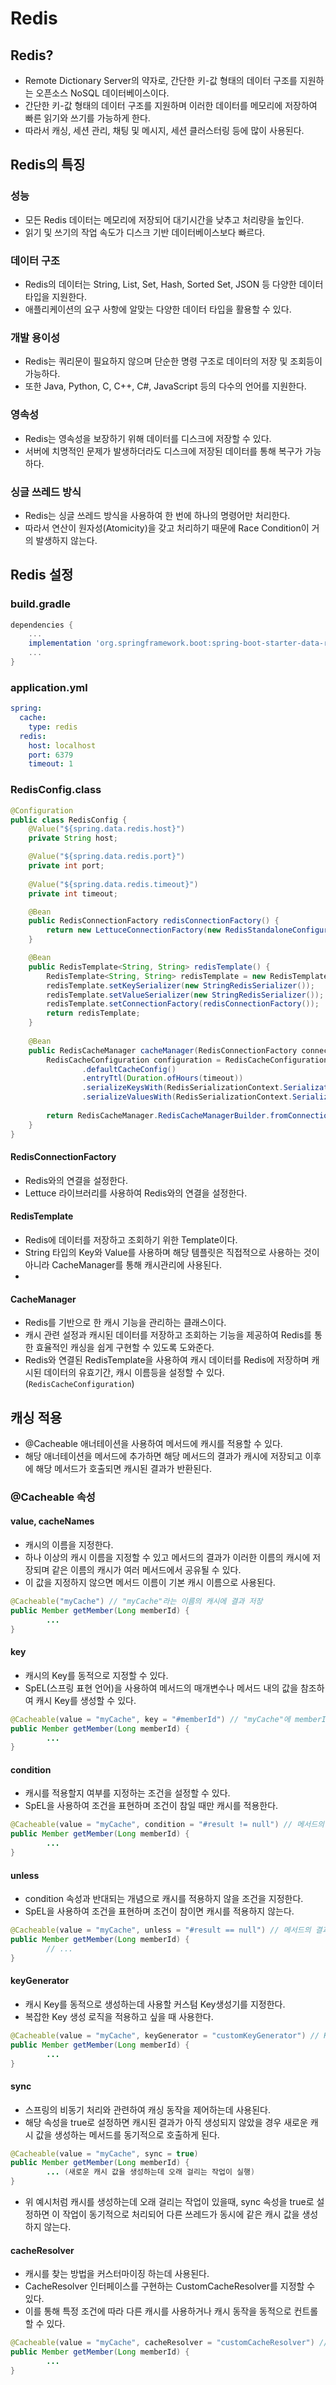 # Redis
## Redis?
* Remote Dictionary Server의 약자로, 간단한 키-값 형태의 데이터 구조를 지원하는 오픈소스 NoSQL 데이터베이스이다.
* 간단한 키-값 형태의 데이터 구조를 지원하며 이러한 데이터를 메모리에 저장하여 빠른 읽기와 쓰기를 가능하게 한다.
* 따라서 캐싱, 세션 관리, 채팅 및 메시지, 세션 클러스터링 등에 많이 사용된다.

## Redis의 특징
### 성능
* 모든 Redis 데이터는 메모리에 저장되어 대기시간을 낮추고 처리량을 높인다.
* 읽기 및 쓰기의 작업 속도가 디스크 기반 데이터베이스보다 빠르다.

### 데이터 구조
* Redis의 데이터는 String, List, Set, Hash, Sorted Set, JSON 등 다양한 데이터 타입을 지원한다.
* 애플리케이션의 요구 사항에 알맞는 다양한 데이터 타입을 활용할 수 있다.

### 개발 용이성
* Redis는 쿼리문이 필요하지 않으며 단순한 명령 구조로 데이터의 저장 및 조회등이 가능하다.
* 또한 Java, Python, C, C++, C#, JavaScript 등의 다수의 언어를 지원한다.

### 영속성
* Redis는 영속성을 보장하기 위해 데이터를 디스크에 저장할 수 있다.
* 서버에 치명적인 문제가 발생하더라도 디스크에 저장된 데이터를 통해 복구가 가능하다.

### 싱글 쓰레드 방식
* Redis는 싱글 쓰레드 방식을 사용하여 한 번에 하나의 명령어만 처리한다.
* 따라서 연산이 원자성(Atomicity)을 갖고 처리하기 때문에 Race Condition이 거의 발생하지 않는다.

## Redis 설정
### build.gradle
```groovy
dependencies {
    ...
    implementation 'org.springframework.boot:spring-boot-starter-data-redis'
    ...
}
```

### application.yml
```yaml
spring:
  cache:
    type: redis
  redis:
    host: localhost
    port: 6379
    timeout: 1
```

### RedisConfig.class
```java
@Configuration
public class RedisConfig {
    @Value("${spring.data.redis.host}")
    private String host;

    @Value("${spring.data.redis.port}")
    private int port;
    
    @Value("${spring.data.redis.timeout}")
    private int timeout;

    @Bean
    public RedisConnectionFactory redisConnectionFactory() {
        return new LettuceConnectionFactory(new RedisStandaloneConfiguration(host, port));
    }

    @Bean
    public RedisTemplate<String, String> redisTemplate() {
        RedisTemplate<String, String> redisTemplate = new RedisTemplate<>();
        redisTemplate.setKeySerializer(new StringRedisSerializer());
        redisTemplate.setValueSerializer(new StringRedisSerializer());
        redisTemplate.setConnectionFactory(redisConnectionFactory());
        return redisTemplate;
    }
    
    @Bean
    public RedisCacheManager cacheManager(RedisConnectionFactory connectionFactory) {
        RedisCacheConfiguration configuration = RedisCacheConfiguration
                .defaultCacheConfig()
                .entryTtl(Duration.ofHours(timeout))
                .serializeKeysWith(RedisSerializationContext.SerializationPair.fromSerializer(new StringRedisSerializer())) // redis 캐시 키 저장방식을 StringSeriallizer로 지정
                .serializeValuesWith(RedisSerializationContext.SerializationPair.fromSerializer(new GenericJackson2JsonRedisSerializer())); // redis 캐시 값 저장방식을 GenericJackson2JsonRedisSerializer로 지정
        
        return RedisCacheManager.RedisCacheManagerBuilder.fromConnectionFactory(connectionFactory).cacheDefaults(configuration).build();
    }
}
```
#### RedisConnectionFactory
* Redis와의 연결을 설정한다. 
* Lettuce 라이브러리를 사용하여 Redis와의 연결을 설정한다.

#### RedisTemplate
* Redis에 데이터를 저장하고 조회하기 위한 Template이다.
* String 타입의 Key와 Value를 사용하며 해당 템플릿은 직접적으로 사용하는 것이 아니라 CacheManager를 통해 캐시관리에 사용된다.
* 

#### CacheManager
* Redis를 기반으로 한 캐시 기능을 관리하는 클래스이다.
* 캐시 관련 설정과 캐시된 데이터를 저장하고 조회하는 기능을 제공하여 Redis를 통한 효율적인 캐싱을 쉽게 구현할 수 있도록 도와준다.
* Redis와 연결된 RedisTemplate을 사용하여 캐시 데이터를 Redis에 저장하며 캐시된 데이터의 유효기간, 캐시 이름등을 설정할 수 있다. (`RedisCacheConfiguration`)

## 캐싱 적용
* @Cacheable 애너테이션을 사용하여 메서드에 캐시를 적용할 수 있다.
* 해당 애너테이션을 메서드에 추가하면 해당 메서드의 결과가 캐시에 저장되고 이후에 해당 메서드가 호출되면 캐시된 결과가 반환된다.

### @Cacheable 속성
#### value, cacheNames
* 캐시의 이름을 지정한다.
* 하나 이상의 캐시 이름을 지정할 수 있고 메서드의 결과가 이러한 이름의 캐시에 저장되며 같은 이름의 캐시가 여러 메서드에서 공유될 수 있다.
* 이 값을 지정하지 않으면 메서드 이름이 기본 캐시 이름으로 사용된다.
```java
@Cacheable("myCache") // "myCache"라는 이름의 캐시에 결과 저장
public Member getMember(Long memberId) {
        ...
}
```

#### key
* 캐시의 Key를 동적으로 지정할 수 있다.
* SpEL(스프링 표현 언어)을 사용하여 메서드의 매개변수나 메서드 내의 값을 참조하여 캐시 Key를 생성할 수 있다.
```java
@Cacheable(value = "myCache", key = "#memberId") // "myCache"에 memberId 값을 Key로 사용하여 결과 저장
public Member getMember(Long memberId) {
        ...
}
```

#### condition
* 캐시를 적용할지 여부를 지정하는 조건을 설정할 수 있다.
* SpEL을 사용하여 조건을 표현하며 조건이 참일 때만 캐시를 적용한다.
```java
@Cacheable(value = "myCache", condition = "#result != null") // 메서드의 결과가 null이 아닐 때만 캐시 적용
public Member getMember(Long memberId) {
        ...
} 
```

#### unless
* condition 속성과 반대되는 개념으로 캐시를 적용하지 않을 조건을 지정한다.
* SpEL을 사용하여 조건을 표현하며 조건이 참이면 캐시를 적용하지 않는다.
```java
@Cacheable(value = "myCache", unless = "#result == null") // 메서드의 결과가 null이면 캐시 적용 안함
public Member getMember(Long memberId) {
        // ...
}
```

#### keyGenerator
* 캐시 Key를 동적으로 생성하는데 사용할 커스텀 Key생성기를 지정한다.
* 복잡한 Key 생성 로직을 적용하고 싶을 때 사용한다.
```java
@Cacheable(value = "myCache", keyGenerator = "customKeyGenerator") // KeyGenerator를 구현한 customKeyGenerator를 사용하여 캐시 Key 생성
public Member getMember(Long memberId) {
        ...
} 
```

#### sync
* 스프링의 비동기 처리와 관련하여 캐싱 동작을 제어하는데 사용된다.
* 해당 속성을 true로 설정하면 캐시된 결과가 아직 생성되지 않았을 경우 새로운 캐시 값을 생성하는 메서드를 동기적으로 호출하게 된다.
```java
@Cacheable(value = "myCache", sync = true)
public Member getMember(Long memberId) {
        ... (새로운 캐시 값을 생성하는데 오래 걸리는 작업이 실행)
}  
```
* 위 예시처럼 캐시를 생성하는데 오래 걸리는 작업이 있을때, sync 속성을 true로 설정하면 이 작업이 동기적으로 처리되어 다른 쓰레드가 동시에 같은 캐시 값을 생성하지 않는다.

#### cacheResolver
* 캐시를 찾는 방법을 커스터마이징 하는데 사용된다.
* CacheResolver 인터페이스를 구현하는 CustomCacheResolver를 지정할 수 있다.
* 이를 통해 특정 조건에 따라 다른 캐시를 사용하거나 캐시 동작을 동적으로 컨트롤할 수 있다.
```java
@Cacheable(value = "myCache", cacheResolver = "customCacheResolver") // CacheResolver를 구현한 customCacheResolver를 사용
public Member getMember(Long memberId) {
        ...
} 
```
